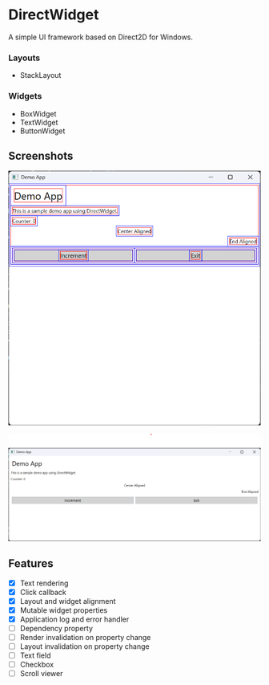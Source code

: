 # DirectWidget

A simple UI framework based on Direct2D for Windows.

### Layouts

* StackLayout

### Widgets

* BoxWidget
* TextWidget
* ButtonWidget

## Screenshots

![](Assets/screenshot-1.png)

![](Assets/screenshot-2.png)

## Features

* [x] Text rendering
* [x] Click callback
* [x] Layout and widget alignment
* [x] Mutable widget properties
* [x] Application log and error handler
* [ ] Dependency property
* [ ] Render invalidation on property change
* [ ] Layout invalidation on property change
* [ ] Text field
* [ ] Checkbox
* [ ] Scroll viewer
